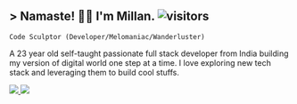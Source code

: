 ## > Namaste! 🙏🏽 I'm Millan. ![visitors](https://visitor-badge.laobi.icu/badge?page_id=millan242.Millan)

`Code Sculptor (Developer/Melomaniac/Wanderluster)` 

A 23 year old self-taught passionate full stack developer from India building my version of digital world one step at a time. I love exploring new tech stack and leveraging them to build cool stuffs.

<div id="badges">
  <a href="https://www.linkedin.com/in/millan-kumar-das-2a73bb264" target="_blank">
    <img src="https://img.shields.io/badge/LinkedIn-0A66C2?logo=linkedin"/>
  </a>
  <a href="https://twitter.com/Millan76817119" target="_blank">
    <img src="https://img.shields.io/badge/Twitter-1D9BF0?logo=twitter&logoColor=white"/>
  </a>
</div>
